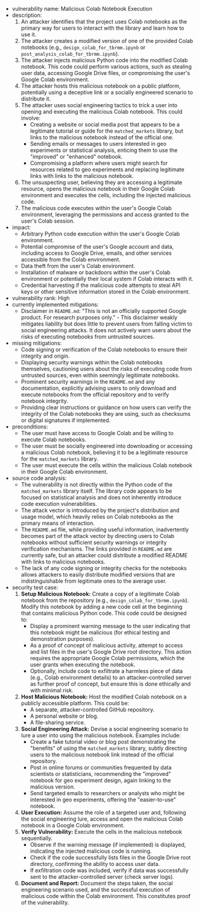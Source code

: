 - vulnerability name: Malicious Colab Notebook Execution
- description:
    1. An attacker identifies that the project uses Colab notebooks as the primary way for users to interact with the library and learn how to use it.
    2. The attacker creates a modified version of one of the provided Colab notebooks (e.g., `design_colab_for_tbrmm.ipynb` or `post_analysis_colab_for_tbrmm.ipynb`).
    3. The attacker injects malicious Python code into the modified Colab notebook. This code could perform various actions, such as stealing user data, accessing Google Drive files, or compromising the user's Google Colab environment.
    4. The attacker hosts this malicious notebook on a public platform, potentially using a deceptive link or a socially engineered scenario to distribute it.
    5. The attacker uses social engineering tactics to trick a user into opening and executing the malicious Colab notebook. This could involve:
        - Creating a website or social media post that appears to be a legitimate tutorial or guide for the `matched_markets` library, but links to the malicious notebook instead of the official one.
        - Sending emails or messages to users interested in geo experiments or statistical analysis, enticing them to use the "improved" or "enhanced" notebook.
        - Compromising a platform where users might search for resources related to geo experiments and replacing legitimate links with links to the malicious notebook.
    6. The unsuspecting user, believing they are accessing a legitimate resource, opens the malicious notebook in their Google Colab environment and executes the cells, including the injected malicious code.
    7. The malicious code executes within the user's Google Colab environment, leveraging the permissions and access granted to the user's Colab session.
- impact:
    - Arbitrary Python code execution within the user's Google Colab environment.
    - Potential compromise of the user's Google account and data, including access to Google Drive, emails, and other services accessible from the Colab environment.
    - Data theft from the user's Colab environment.
    - Installation of malware or backdoors within the user's Colab environment or potentially their local system if Colab interacts with it.
    - Credential harvesting if the malicious code attempts to steal API keys or other sensitive information stored in the Colab environment.
- vulnerability rank: High
- currently implemented mitigations:
    - Disclaimer in `README.md`: "This is not an officially supported Google product. For research purposes only." - This disclaimer weakly mitigates liability but does little to prevent users from falling victim to social engineering attacks. It does not actively warn users about the risks of executing notebooks from untrusted sources.
- missing mitigations:
    - Code signing or verification of the Colab notebooks to ensure their integrity and origin.
    - Displaying security warnings within the Colab notebooks themselves, cautioning users about the risks of executing code from untrusted sources, even within seemingly legitimate notebooks.
    - Prominent security warnings in the `README.md` and any documentation, explicitly advising users to only download and execute notebooks from the official repository and to verify notebook integrity.
    - Providing clear instructions or guidance on how users can verify the integrity of the Colab notebooks they are using, such as checksums or digital signatures if implemented.
- preconditions:
    - The user must have access to Google Colab and be willing to execute Colab notebooks.
    - The user must be socially engineered into downloading or accessing a malicious Colab notebook, believing it to be a legitimate resource for the `matched_markets` library.
    - The user must execute the cells within the malicious Colab notebook in their Google Colab environment.
- source code analysis:
    - The vulnerability is not directly within the Python code of the `matched_markets` library itself. The library code appears to be focused on statistical analysis and does not inherently introduce code execution vulnerabilities.
    - The attack vector is introduced by the project's distribution and usage model, which heavily relies on Colab notebooks as the primary means of interaction.
    - The `README.md` file, while providing useful information, inadvertently becomes part of the attack vector by directing users to Colab notebooks without sufficient security warnings or integrity verification mechanisms. The links provided in `README.md` are currently safe, but an attacker could distribute a modified README with links to malicious notebooks.
    - The lack of any code signing or integrity checks for the notebooks allows attackers to easily distribute modified versions that are indistinguishable from legitimate ones to the average user.
- security test case:
    1. **Setup Malicious Notebook:** Create a copy of a legitimate Colab notebook from the repository (e.g., `design_colab_for_tbrmm.ipynb`). Modify this notebook by adding a new code cell at the beginning that contains malicious Python code. This code could be designed to:
        - Display a prominent warning message to the user indicating that this notebook might be malicious (for ethical testing and demonstration purposes).
        - As a proof of concept of malicious activity, attempt to access and list files in the user's Google Drive root directory. This action requires the appropriate Google Colab permissions, which the user grants when executing the notebook.
        - Optionally, include code to exfiltrate a harmless piece of data (e.g., Colab environment details) to an attacker-controlled server as further proof of concept, but ensure this is done ethically and with minimal risk.
    2. **Host Malicious Notebook:** Host the modified Colab notebook on a publicly accessible platform. This could be:
        - A separate, attacker-controlled GitHub repository.
        - A personal website or blog.
        - A file-sharing service.
    3. **Social Engineering Attack:** Devise a social engineering scenario to lure a user into using the malicious notebook. Examples include:
        - Create a fake tutorial video or blog post demonstrating the "benefits" of using the `matched_markets` library, subtly directing users to the malicious notebook link instead of the official repository.
        - Post in online forums or communities frequented by data scientists or statisticians, recommending the "improved" notebook for geo experiment design, again linking to the malicious version.
        - Send targeted emails to researchers or analysts who might be interested in geo experiments, offering the "easier-to-use" notebook.
    4. **User Execution:**  Assume the role of a targeted user and, following the social engineering lure, access and open the malicious Colab notebook in a Google Colab environment.
    5. **Verify Vulnerability:** Execute the cells in the malicious notebook sequentially.
        - Observe if the warning message (if implemented) is displayed, indicating the injected malicious code is running.
        - Check if the code successfully lists files in the Google Drive root directory, confirming the ability to access user data.
        - If exfiltration code was included, verify if data was successfully sent to the attacker-controlled server (check server logs).
    6. **Document and Report:** Document the steps taken, the social engineering scenario used, and the successful execution of malicious code within the Colab environment. This constitutes proof of the vulnerability.